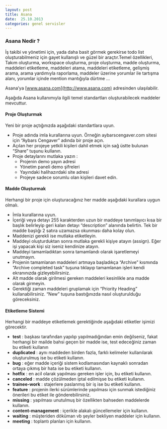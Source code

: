 ```yaml
---
layout: post
title: Asana
date:  25.10.2013
categories: genel servisler
---
```



### Asana Nedir ?

İş takibi ve yönetimi için, yada daha basit görmek gerekirse todo list oluşturabilmeniz için gayet kullanışlı ve
 güzel bir araçtır.Temel özellikleri, Takım oluşturma, workspace oluşturma, proje oluşturma, madde oluşturma,
 maddeleri etiketleme, maddeleri atama, maddeleri etiketleme, gelişmiş arama, arama yardımıyla raporlama,
 maddeler üzerine yorumlar ile tartışma alanı, yorumlar içinde mention mantığıyla dürtme …

Asana’ya [www.asana.com](http://www.asana.com) adresinden ulaşılabilir.

Aşağıda Asana kullanımıyla ilgili temel standartları oluşturabilecek maddeler mevcuttur.

#### Proje Oluşturmak

Yeni bir proje açtığınızda aşağıdaki standartlara uyun.

- Proje adında imla kurallarına uyun. Örneğin aybarscengaver.com sitesi için “Aybars Cengaver” adında bir proje
 açın.
- Açılan her projeye yetkili kişileri dahil etmek için sağ üstte bulunan “Share” tuşunu kullanın.
- Proje detaylarını mutlaka yazın :
  - Projenin demo yayın adresi
  - Yönetim paneli demo şifreleri
  - Yayındaki halihazırdaki site adresi
  - Projeye sadece sorumlu olan kişileri davet edin.

#### Madde Oluşturmak

Herhangi bir proje için oluşturacağınız her madde aşağıdaki kurallara uygun olmalı.

- İmla kurallarına uyun.
- İçeriği veya detayı 255 karakterden uzun bir maddeye tanımlayıcı kısa bir başlık belirleyip geri kalan detayı “description” alanında belirtin. Tek bir madde başlığı 2 satıra uzamazsa okunması daha kolay olun.
- Maddenizi gerekli ise mutlaka etiketleyin.
- Maddeyi oluşturduktan sonra mutlaka gerekli kişiye atayın (assign). Eğer işi yapacak kişi siz iseniz kendinize
 atayın.
- Maddeyi tamamladıktan sonra tamamlandı olarak işaretlemeyi unutmayın.
- Projenin tamamlanan maddeleri artmaya başladıkça “Archive” kısmında “Archive completed task” tuşuna tıklayıp tamamlanan işleri kendi ekranınızda gizleyebilirsiniz.
- Alt madde olarak girilmesi gereken maddeleri kesinlikle ana madde olarak girmeyin.
- Gerektiği zaman maddeleri gruplamak için “Priority Heading” kullanabilirsiniz. “New” tuşuna bastığınızda nasıl oluşturulduğu göreceksiniz.

#### Etiketleme Sistemi

Herhangi bir maddeye etiketlemek gerektiğinde aşağıdaki etiketler işimizi görecektir.

- **test** : başkası tarafından yapılıp yapılmadığından emin değilseniz, fakat herhangi bir mailde bahsi geçen bir madde ise, test edeceğiniz zaman bu etiketi kullanın
- **duplicated** : aynı maddeden birden fazla, farklı kelimeler kullanılarak oluşturulmuş ise bu etiketi kullanın.
- **bug** : eğer madde içeriği sistem kodlamasından kaynaklı sonradan ortaya çıkmış bir hata ise bu etiketi
 kullanın.
- **hotfix** : en acil olarak yapılması gereken işler için, bu etiketi kullanın.
- **canceled** : madde çözülmeden iptal edilmişse bu etiketi kullanın.
- **trainee-work** : stajerlere paslanmış bir iş ise bu etiketi kullanın.
- **feature** : projenin ilerki sürümlerinde yapılması için sunmak istediğiniz önerileri bu etiket ile
 gönderebilirsiniz.
- **missing** : yapılması unutulmuş bir özellikten bahseden maddelerde kullanın.
- **content-management** : içerikle alakalı güncellemeler için kullanın.
- **waiting** : müşteriden döküman vb şeyler bekliyen maddeler için kullanın.
- **meeting** : toplantı planları için kullanın.
